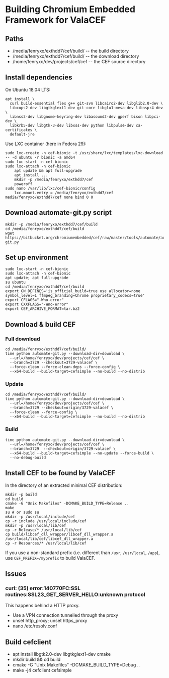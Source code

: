 Building Chromium Embedded Framework for ValaCEF
===========================================

Paths
-----

  * /media/fenryxo/exthdd7/cef/build/ -- the build directory
  * /media/fenryxo/exthdd7/cef/build/ -- the download directory
  * /home/fenryxo/dev/projects/cef/cef -- the CEF source directory

Install dependencies
------------------

On Ubuntu 18.04 LTS:

    apt install \
      curl build-essential flex g++ git-svn libcairo2-dev libglib2.0-dev \
      libcups2-dev libgtkglext1-dev git-core libglu1-mesa-dev libnspr4-dev \
      libnss3-dev libgnome-keyring-dev libasound2-dev gperf bison libpci-dev \
      libkrb5-dev libgtk-3-dev libxss-dev python libpulse-dev ca-certificates \
      default-jre

Use LXC container (here in Fedora 29):

    sudo lxc-create -n cef-bionic -t /usr/share/lxc/templates/lxc-download  -- -d ubuntu -r bionic -a amd64
    sudo lxc-start -n cef-bionic
    sudo lxc-attach -n cef-bionic
        apt update && apt full-upgrade
        apt install ...
        mkdir -p /media/fenryxo/exthdd7/cef
        poweroff
    sudo nano /var/lib/lxc/cef-bionic/config
        lxc.mount.entry = /media/fenryxo/exthdd7/cef media/fenryxo/exthdd7/cef none bind 0 0


Download automate-git.py script
----------------------------

    mkdir -p /media/fenryxo/exthdd7/cef/build
    cd /media/fenryxo/exthdd7/cef/build
    wget https://bitbucket.org/chromiumembedded/cef/raw/master/tools/automate/automate-git.py

Set up environment
----------------

    sudo lxc-start -n cef-bionic
    sudo lxc-attach -n cef-bionic
    apt update; apt full-upgrade
    su ubuntu
    cd /media/fenryxo/exthdd7/cef/build
    export GN_DEFINES='is_official_build=true use_allocator=none symbol_level=1 ffmpeg_branding=Chrome proprietary_codecs=true'
    export CFLAGS="-Wno-error"
    export CXXFLAGS="-Wno-error"
    export CEF_ARCHIVE_FORMAT=tar.bz2

Download & build CEF
------------------

### Full download

    cd /media/fenryxo/exthdd7/cef/build/
    time python automate-git.py --download-dir=download \
      --url=/home/fenryxo/dev/projects/cef/cef \
      --branch=3729 --checkout=3729-valacef \
      --force-clean --force-clean-deps --force-config \
      --x64-build --build-target=cefsimple --no-build --no-distrib

### Update

    cd /media/fenryxo/exthdd7/cef/build/
    time python automate-git.py --download-dir=download \
      --url=/home/fenryxo/dev/projects/cef/cef \
      --branch=3729 --checkout=origin/3729-valacef \
      --force-clean --force-config \
      --x64-build --build-target=cefsimple --no-build --no-distrib

### Build

    time python automate-git.py --download-dir=download \
      --url=/home/fenryxo/dev/projects/cef/cef \
      --branch=3729  --checkout=origin/3729-valacef \
      --x64-build --build-target=cefsimple --no-update --force-build \
      --no-debug-build

Install CEF to be found by ValaCEF
------------------------------

In the directory of an extracted minimal CEF distribution:

    mkdir -p build
    cd build
    cmake -G "Unix Makefiles" -DCMAKE_BUILD_TYPE=Release ..
    make
    su # or sudo su
    mkdir -p /usr/local/include/cef
    cp -r include /usr/local/include/cef
    mkdir -p /usr/local/lib/cef
    cp -r Release/* /usr/local/lib/cef
    cp build/libcef_dll_wrapper/libcef_dll_wrapper.a /usr/local/lib/cef/libcef_dll_wrapper.a
    cp -r Resources/* /usr/local/lib/cef

If you use a non-standard prefix (i.e. different than `/usr`, `/usr/local`, `/app`), use `CEF_PREFIX=/myprefix`
to build ValaCEF.

Issues
------

### curl: (35) error:140770FC:SSL routines:SSL23_GET_SERVER_HELLO:unknown protocol

This happens behind a HTTP proxy.

  * Use a VPN connection tunnelled through the proxy
  * unset http_proxy; unset https_proxy
  * nano /etc/resolv.conf

Build cefclient
---------------

* apt install libgtk2.0-dev libgtkglext1-dev cmake
* mkdir build && cd build
* cmake -G "Unix Makefiles" -DCMAKE_BUILD_TYPE=Debug ..
* make -j4 cefclient cefsimple
